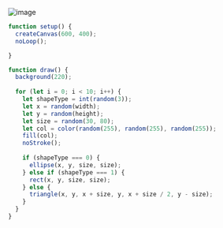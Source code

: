 ![image](https://github.com/user-attachments/assets/6940730c-7977-4189-b296-8a27c566b3db)
```js
function setup() {
  createCanvas(600, 400);
  noLoop(); 

}

function draw() {
  background(220);
  
  for (let i = 0; i < 10; i++) { 
    let shapeType = int(random(3)); 
    let x = random(width);
    let y = random(height);
    let size = random(30, 80);
    let col = color(random(255), random(255), random(255));
    fill(col);
    noStroke();
    
    if (shapeType === 0) {
      ellipse(x, y, size, size);
    } else if (shapeType === 1) {
      rect(x, y, size, size);
    } else {
      triangle(x, y, x + size, y, x + size / 2, y - size);
    }
  }
}
```

